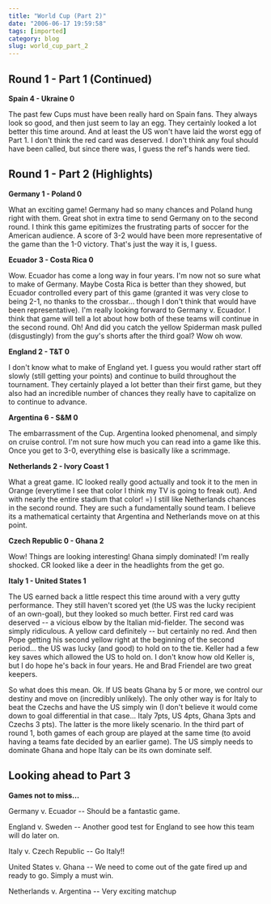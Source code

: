 ```yaml
---
title: "World Cup (Part 2)"
date: "2006-06-17 19:59:58"
tags: [imported]
category: blog
slug: world_cup_part_2
---
```


## Round 1 - Part 1 (Continued)

<strong>Spain 4 - Ukraine 0</strong>

The past few Cups must have been really hard on Spain fans. They always look so good, and then just seem to lay an egg. They certainly looked a lot better this time around. And at least the US won't have laid the worst egg of Part 1. I don't think the red card was deserved. I don't think any foul should have been called, but since there was, I guess the ref's hands were tied.

## Round 1 - Part 2 (Highlights)

<strong>Germany 1 - Poland 0</strong>

What an exciting game! Germany had so many chances and Poland hung right with them. Great shot in extra time to send Germany on to the second round. I think this game epitimizes the frustrating parts of soccer for the American audience. A score of 3-2 would have been more representative of the game than the 1-0 victory. That's just the way it is, I guess.

<strong>Ecuador 3 - Costa Rica 0</strong>

Wow. Ecuador has come a long way in four years. I'm now not so sure what to make of Germany. Maybe Costa Rica is better than they showed, but Ecuador controlled every part of this game (granted it was very close to being 2-1, no thanks to the crossbar... though I don't think that would have been representative). I'm really looking forward to Germany v. Ecuador. I think that game will tell a lot about how both of these teams will continue in the second round. Oh! And did you catch the yellow Spiderman mask pulled (disgustingly) from the guy's shorts after the third goal? Wow oh wow.

<strong>England 2 - T&T 0</strong>

I don't know what to make of England yet. I guess you would rather start off slowly (still getting your points) and continue to build throughout the tournament. They certainly played a lot better than their first game, but they also had an incredible number of chances they really have to capitalize on to continue to advance.

<strong>Argentina 6 - S&M 0</strong>

The embarrassment of the Cup. Argentina looked phenomenal, and simply on cruise control. I'm not sure how much you can read into a game like this. Once you get to 3-0, everything else is basically like a scrimmage.

<strong>Netherlands 2 - Ivory Coast 1</strong>

What a great game. IC looked really good actually and took it to the men in Orange (everytime I see that color I think my TV is going to freak out). And with nearly the entire stadium that color! =) I still like Netherlands chances in the second round. They are such a fundamentally sound team. I believe its a mathematical certainty that Argentina and Netherlands move on at this point.

<strong>Czech Republic 0 - Ghana 2</strong>

Wow! Things are looking interesting! Ghana simply dominated! I'm really shocked. CR looked like a deer in the headlights from the get go.

<strong>Italy 1 - United States 1</strong>

The US earned back a little respect this time around with a very gutty performance. They still haven't scored yet (the US was the lucky recipient of an own-goal), but they looked so much better. First red card was deserved -- a vicious elbow by the Italian mid-fielder. The second was simply ridiculous. A yellow card definitely -- but certainly no red. And then Pope getting his second yellow right at the beginning of the second period... the US was lucky (and good) to hold on to the tie. Keller had a few key saves which allowed the US to hold on. I don't know how old Keller is, but I do hope he's back in four years. He and Brad Friendel are two great keepers.

So what does this mean. Ok. If US beats Ghana by 5 or more, we control our destiny and move on (incredibly unlikely). The only other way is for Italy to beat the Czechs and have the US simply win (I don't believe it would come down to goal differential in that case... Italy 7pts, US 4pts, Ghana 3pts and Czechs 3 pts). The latter is the more likely scenario. In the third part of round 1, both games of each group are played at the same time (to avoid having a teams fate decided by an earlier game). The US simply needs to dominate Ghana and hope Italy can be its own dominate self.

## Looking ahead to Part 3

<strong>Games not to miss...</strong>

Germany v. Ecuador -- Should be a fantastic game.

England v. Sweden -- Another good test for England to see how this team will do later on.

Italy v. Czech Republic -- Go Italy!!

United States v. Ghana -- We need to come out of the gate fired up and ready to go. Simply a must win.

Netherlands v. Argentina -- Very exciting matchup
